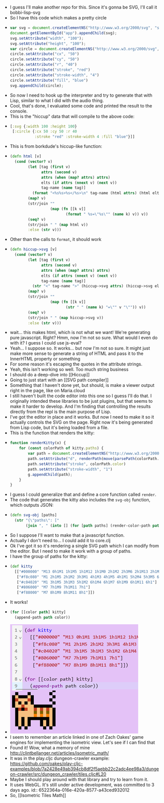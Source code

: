 - I guess I'll make another repo for this. Since it's gonna be SVG, I'll call it bobbi-lisp-svg
- So I have this code which makes a pretty circle
- ```js
  var svg = document.createElementNS("http://www.w3.org/2000/svg", "svg");
  document.getElementById("app").appendChild(svg);
  svg.setAttribute("width", "100");
  svg.setAttribute("height", "100");
  var circle = document.createElementNS("http://www.w3.org/2000/svg", "circle");
  circle.setAttribute("cx", "50")
  circle.setAttribute("cy", "50")
  circle.setAttribute("r", "40")
  circle.setAttribute("stroke", "red")
  circle.setAttribute("stroke-width", "4")
  circle.setAttribute("fill", "blue")
  svg.appendChild(circle);
  ```
- So now I need to hook up the interpreter and try to generate that with Lisp, similar to what I did with the audio thing.
- Cool, that's done, I evaluated some code and printed the result to the console.
- This is the "hiccup" data that will compile to the above code:
- ```clojure
  [:svg {:width 100 :height 100}
   [:circle {:cx 50 :cy 50 :r 40 
             :stroke "red" :stroke-width 4 :fill "blue"}]]
  ```
- This is from borkdude's hiccup-like function:
- ```clojure
  (defn html [v]
    (cond (vector? v)
          (let [tag (first v)
                attrs (second v)
                attrs (when (map? attrs) attrs)
                elts (if attrs (nnext v) (next v))
                tag-name (name tag)]
            (format "<%s%s>%s</%s>\n" tag-name (html attrs) (html elts) tag-name))
          (map? v)
          (str/join ""
                    (map (fn [[k v]]
                           (format " %s=\"%s\"" (name k) v)) v))
          (seq? v)
          (str/join " " (map html v))
          :else (str v)))
  ```
- Other than the calls to `format`, it should work
- ```clojure
  (defn hiccup->svg [v]
    (cond (vector? v)
          (let [tag (first v)
                attrs (second v)
                attrs (when (map? attrs) attrs)
                elts (if attrs (nnext v) (next v))
                tag-name (name tag)]
            (str "<" tag-name ">" (hiccup->svg attrs) (hiccup->svg elts) "</" tag-name ">"))
          (map? v)
          (str/join ""
                    (map (fn [[k v]]
                           (str " " (name k) "=\"" v "\"")) v))
          (seq? v)
          (str/join " " (map hiccup->svg v))
          :else (str v)))
  ```
- wait... this makes html, which is not what we want! We're generating pure javascript. Right? Hmm, now I'm not so sure. What would I even do with it? I guess I could use js-eval?
- Yeah... I suppose so. It works... but now I'm not so sure. It might just make more sense to generate a string of HTML and pass it to the InnerHTML property or something
- For some reason it's escaping the quotes in the attribute strings.
- Yeah, this isn't working so well. Too much string business
- I should do a deep-dive into [[Hiccup]]
- Going to just start with an [[SVG path compiler]]
- Something that I haven't done yet, but should, is make a viewer output right in the page, like on Maria.cloud
- I still haven't built the code editor into this one so I guess I'll do that. I originally intended these libraries to be just plugins, but that seems to make it harder to develop. And I'm finding that controlling the results directly from the repl is the main purpose of Lisp.
- I've got the editor in place and it works. But now I need to make it so it actually controls the SVG on the page. Right now it's being generated from Lisp code, but it's being loaded from a file.
- This is the function that renders the kitty:
- ```js
  function renderKitty(x) {
      for (const colorPath of kitty.paths) {
          var path = document.createElementNS("http://www.w3.org/2000/svg", "path");
          path.setAttribute("d", renderPath(move(parsePath(colorPath.path), x, 5)))
          path.setAttribute("stroke", colorPath.color)
          path.setAttribute("stroke-width", "1")
          g.appendChild(path);
      }
  }
  ```
- I guess I could generalize that and define a core function called `render`.
- The code that generates the kitty also includes the `svg-obj` function, which outputs JSON:
- ```clojure
  (defn svg-obj [paths]
    (str "{\"paths\": ["
         (join ", " (into [] (for [path paths] (render-color-path path)))) "]}"))
  ```
- So I suppose I'll want to make that a javascript function.
- Actually I don't need to... I could add it to core.clj
- Ok I've got it so it's rendering a single SVG path which I can modify from the editor. But I need to make it work with a group of paths.
- I have the group of paths for the kitty:
- ```clojure
  (def kitty
    [["#000000" "M13 0h1M1 1h1M5 1h1M12 1h1M0 2h1M2 2h3M6 2h1M13 2h1M0 3h1M6 3h1M12 3h1M0 4h1M2 4h1M4 4h1M6 4h1M13 4h1M0 5h1M7 5h6M1 6h1M3 6h1M13 6h1M1 7h1M13 7h1M1 8h1M13 8h1M1 9h1M3 9h1M5 9h7M13 9h1M1 10h1M3 10h1M5 10h1M9 10h1M11 10h1M13 10h1M1 11h1M3 11h1M5 11h1M9 11h1M11 11h1M13 11h1M2 12h1M4 12h1M10 12h1M12 12h1"]
     ["#f8c080" "M1 2h1M5 2h1M2 3h3M1 4h1M3 4h1M5 4h1M1 5h2M4 5h3M5 6h2M8 6h1M10 6h1M12 6h1M2 7h5M8 7h1M10 7h1M12 7h1M2 8h5M8 8h1M10 8h1M12 8h1M2 9h1M4 9h1M12 9h1M2 10h1M4 10h1M10 10h1M12 10h1M2 11h1M4 11h1M10 11h1M12 11h1"]
     ["#c04020" "M1 3h1M5 3h1M3 5h1M2 6h1M4 6h1M7 6h1M9 6h1M11 6h1"]
     ["#806000" "M7 7h1M9 7h1M11 7h1"]
     ["#f88000" "M7 8h1M9 8h1M11 8h1"]])
  ```
- It works!
- ```clojure
  (for [[color path] kitty]
    (append-path path color))
  ```
- ![image.png](./assets/image_1696286088370_0.png)
- I seem to remember an article linked in one of Zach Oakes' game engines for implementing the isometric view. Let's see if I can find that
- Found it! Wow, what a memory of mine http://clintbellanger.net/articles/isometric_math/
- It was in the play.cljc dungeon-crawler example: https://github.com/oakes/play-cljc-examples/blob/7a2428e49ab394cb8df2f5aebb22c2adc4ee98a3/dungeon-crawler/src/dungeon_crawler/tiles.cljc#L20
- Maybe I should play around with that library and try to learn from it.
- It uses WebGL. It's still under active development, was committed to 3 days ago.
  id:: 6522364a-016e-420a-8577-a43ced932012
- So, [[Isometric Tiles Math]]